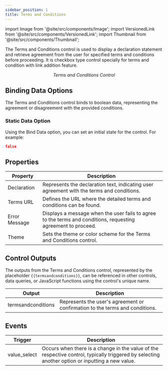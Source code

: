 ```yaml
---
sidebar_position: 1
title: Terms and Conditions
---
```


import Image from '@site/src/components/Image';
import VersionedLink from '@site/src/components/VersionedLink';
import Thumbnail from '@site/src/components/Thumbnail';

The Terms and Conditions control is used to display a declaration statement and retrieve agreement from the user for specified terms and conditions before proceeding. It is checkbox type control specially for terms and condition with link addition feature.

<figure>
  <Thumbnail src="/img/reference/controls/terms-and-conditions/preview.jpeg" alt="Terms and Conditions Control" />
  <figcaption align="center"><i>Terms and Conditions Control</i></figcaption>
</figure>

## Binding Data Options

The Terms and Conditions control binds to boolean data, representing the agreement or disagreement with the provided conditions.

### Static Data Option

Using the Bind Data option, you can set an initial state for the control. For example:

```json
false
```

## Properties

| Property        | Description                                                                                                            |
|-----------------|------------------------------------------------------------------------------------------------------------------------|
| Declaration     | Represents the declaration text, indicating user agreement with the terms and conditions.                              |
| Terms URL       | Defines the URL where the detailed terms and conditions can be found.                                                   |
| Error Message   | Displays a message when the user fails to agree to the terms and conditions, requesting agreement to proceed.         |
| Theme           | Sets the theme or color scheme for the Terms and Conditions control.                                                    |


## Control Outputs

The outputs from the Terms and Conditions control, represented by the placeholder `{{termsandconditions}}`, can be referenced in other controls, data queries, or JavaScript functions using the control's unique name.

| Output               | Description                                                                                  |
|----------------------|----------------------------------------------------------------------------------------------|
| termsandconditions   | Represents the user's agreement or confirmation to the terms and conditions.                 |


## Events


| Trigger     | Description                                                                                                                              |
|--------------|------------------------------------------------------------------------------------------------------------------------------------------|
| value_select | Occurs when there is a change in the value of the respective control, typically triggered by selecting another option or inputting a new value. |
